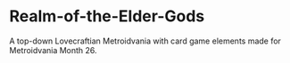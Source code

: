 # Realm-of-the-Elder-Gods
A top-down Lovecraftian Metroidvania with card game elements made for Metroidvania Month 26.
